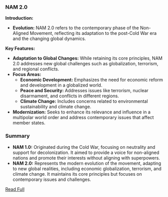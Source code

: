 ### NAM 2.0

**Introduction:**
- **Evolution:** NAM 2.0 refers to the contemporary phase of the Non-Aligned Movement, reflecting its adaptation to the post-Cold War era and the changing global dynamics.

**Key Features:**
- **Adaptation to Global Changes:** While retaining its core principles, NAM 2.0 addresses new global challenges such as globalization, terrorism, and regional conflicts.
- **Focus Areas:**
  - **Economic Development:** Emphasizes the need for economic reform and development in a globalized world.
  - **Peace and Security:** Addresses issues like terrorism, nuclear disarmament, and conflicts in different regions.
  - **Climate Change:** Includes concerns related to environmental sustainability and climate change.
- **Modernization:** Seeks to enhance its relevance and influence in a multipolar world order and address contemporary issues that affect member states.

### Summary

- **NAM 1.0:** Originated during the Cold War, focusing on neutrality and support for decolonization. It aimed to provide a voice for non-aligned nations and promote their interests without aligning with superpowers.
- **NAM 2.0:** Represents the modern evolution of the movement, adapting to new global realities, including economic globalization, terrorism, and climate change. It maintains its core principles but focuses on contemporary issues and challenges.

[Read Full](https://www.drishtiias.com/daily-news-editorials/revival-of-non-alignment-movement)